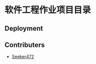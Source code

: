 # 软件工程作业项目目录

## Deployment

<!--TODO! add deployment guide -->

## Contributers

- [Seeker472](https://github.com/Seeker0472)
